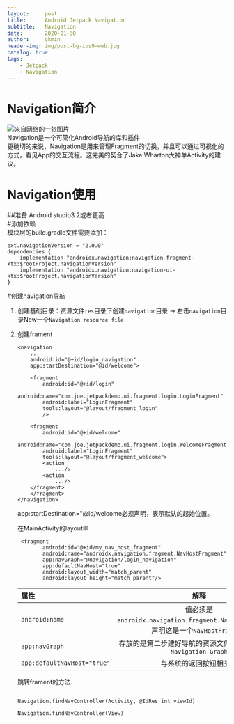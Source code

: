 ```yaml
---
layout:     post
title:      Android Jetpack Navigation
subtitle:   Navigation
date:       2020-01-30
author:     qkmin
header-img: img/post-bg-ios9-web.jpg
catalog: true
tags:
    - Jetpack 
    - Navigation
---
```

# Navigation简介  
![来自网络的一张图片](https://upload-images.jianshu.io/upload_images/9271486-af1f3f17e4392b27.png?imageMogr2/auto-orient/strip|imageView2/2/w/1200/format/webp)  
Navigation是一个可简化Android导航的库和插件  
更确切的来说，Navigation是用来管理Fragment的切换，并且可以通过可视化的方式，看见App的交互流程。这完美的契合了Jake Wharton大神单Activity的建议。  

# Navigation使用  
##准备
Android studio3.2或者更高  
#添加依赖  
模块层的build.gradle文件需要添加：

```
ext.navigationVersion = "2.0.0"
dependencies {
    implementation "androidx.navigation:navigation-fragment-ktx:$rootProject.navigationVersion"
    implementation "androidx.navigation:navigation-ui-ktx:$rootProject.navigationVersion"
}
```
#创建navigation导航  

1. 创建基础目录：资源文件`res`目录下创建`navigation`目录 -> 右击`navigation`目录New一个`Navigation resource file`

2. 创建frament   

   ```
   <navigation
       ...
       android:id="@+id/login_navigation"
       app:startDestination="@id/welcome">
   
       <fragment
           android:id="@+id/login"
           android:name="com.joe.jetpackdemo.ui.fragment.login.LoginFragment"
           android:label="LoginFragment"
           tools:layout="@layout/fragment_login"
           />
   
       <fragment
           android:id="@+id/welcome"
           android:name="com.joe.jetpackdemo.ui.fragment.login.WelcomeFragment"
           android:label="LoginFragment"
           tools:layout="@layout/fragment_welcome">
           <action
               .../>
           <action
               .../>
       </fragment>
       </fragment>
   </navigation>
   
   ```

   app:startDestination="@id/welcome必须声明，表示默认的起始位置。

   在MainActivity的layout中

   ```
    <fragment
           android:id="@+id/my_nav_host_fragment"
           android:name="androidx.navigation.fragment.NavHostFragment"
           app:navGraph="@navigation/login_navigation"
           app:defaultNavHost="true"
           android:layout_width="match_parent"
           android:layout_height="match_parent"/>
   
   ```

   | 属性                        |                             解释                             |
   | :-------------------------- | :----------------------------------------------------------: |
   | `android:name`              | 值必须是`androidx.navigation.fragment.NavHostFragment`，声明这是一个`NavHostFragment` |
   | `app:navGraph`              | 存放的是第二步建好导航的资源文件，也就是确定了`Navigation Graph` |
   | `app:defaultNavHost="true"` |                    与系统的返回按钮相关联                    |

   跳转frament的方法

   ```
   
   Navigation.findNavController(Activity, @IdRes int viewId)
   
   Navigation.findNavController(View)
   
   ```

   



